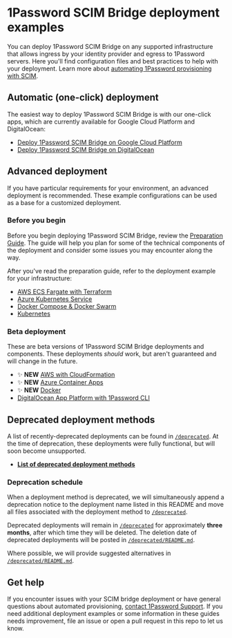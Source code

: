 # 1Password SCIM Bridge deployment examples

You can deploy 1Password SCIM Bridge on any supported infrastructure that allows ingress by your identity provider and egress to 1Password servers. Here you'll find configuration files and best practices to help with your deployment. Learn more about [automating 1Password provisioning with SCIM](https://support.1password.com/scim/).

## Automatic (one-click) deployment

The easiest way to deploy 1Password SCIM Bridge is with our one-click apps, which are currently available for Google Cloud Platform and DigitalOcean:

- [Deploy 1Password SCIM Bridge on Google Cloud Platform](https://support.1password.com/scim-deploy-gcp/)
- [Deploy 1Password SCIM Bridge on DigitalOcean](https://support.1password.com/scim-deploy-digitalocean/)

## Advanced deployment

If you have particular requirements for your environment, an advanced deployment is recommended. These example configurations can be used as a base for a customized deployment.

### Before you begin

Before you begin deploying 1Password SCIM Bridge, review the [Preparation Guide](/PREPARATION.md). The guide will help you plan for some of the technical components of the deployment and consider some issues you may encounter along the way.

After you've read the preparation guide, refer to the deployment example for your infrastructure:

- [AWS ECS Fargate with Terraform](/aws-ecsfargate-terraform)
- [Azure Kubernetes Service](https://support.1password.com/scim-deploy-azure/)
- [Docker Compose & Docker Swarm](/docker)
- [Kubernetes](/kubernetes)

### Beta deployment

These are beta versions of 1Password SCIM Bridge deployments and components. These deployments _should_ work, but aren't guaranteed and will change in the future.

- ✨ **NEW** [AWS with CloudFormation](/beta/aws-ecsfargate-cfn)
- ✨ **NEW** [Azure Container Apps](/beta/azure-container-apps)
- ✨ **NEW** [Docker](/beta/docker)
- [DigitalOcean App Platform with 1Password CLI](/beta/do-app-platform-op-cli/)

## Deprecated deployment methods

A list of recently-deprecated deployments can be found in [`/deprecated`](./deprecated/). At the time of deprecation, these deployments were fully functional, but will soon become unsupported.

* [**List of deprecated deployment methods**](./deprecated/README.md#deprecated-deployments)

### Deprecation schedule

When a deployment method is deprecated, we will simultaneously append a deprecation notice to the deployment name listed in this README and move all files associated with the deployment method to [`/deprecated`](./deprecated/). 

Deprecated deployments will remain in [`/deprecated`](./deprecated/) for approximately **three months**, after which time they will be deleted. The deletion date of deprecated deployments will be posted in [`/deprecated/README.md`](./deprecated/README.md).

Where possible, we will provide suggested alternatives in [`/deprecated/README.md`](./deprecated/README.md).

## Get help

If you encounter issues with your SCIM bridge deployment or have general questions about automated provisioning, [contact 1Password Support](https://support.1password.com/contact/). If you need additional deployment examples or some information in these guides needs improvement, file an issue or open a pull request in this repo to let us know.
